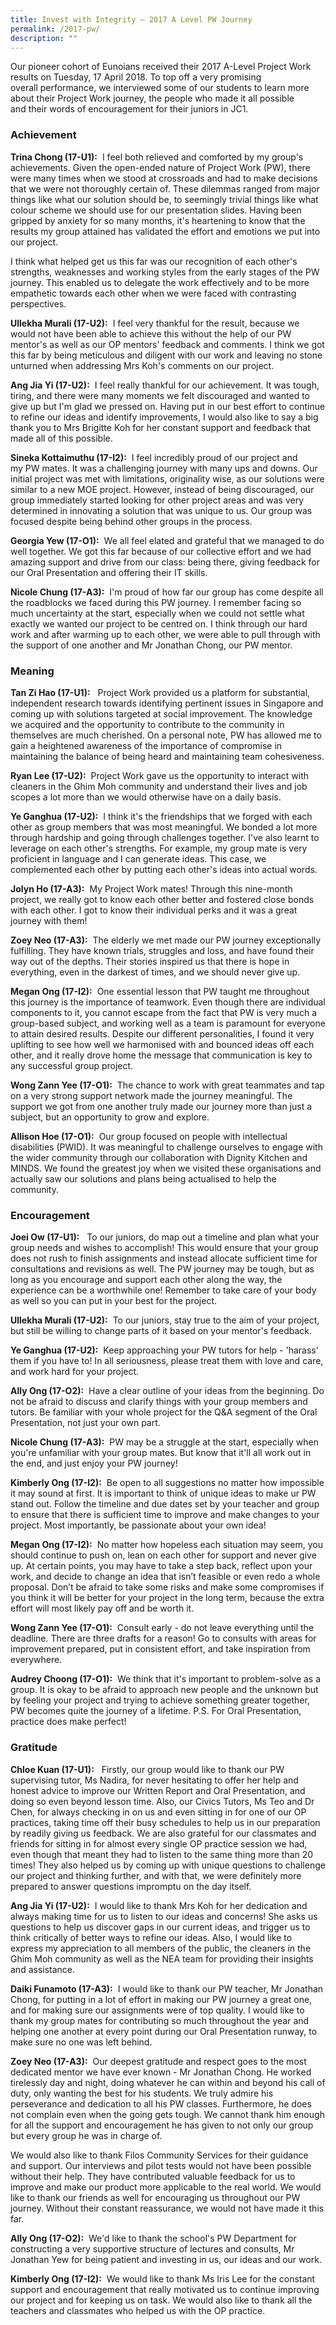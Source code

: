 ```yaml
---
title: Invest with Integrity – 2017 A Level PW Journey
permalink: /2017-pw/
description: ""
---
```


Our pioneer cohort of Eunoians received their 2017 A-Level Project Work results on Tuesday, 17 April 2018. To top off a very promising overall performance, we interviewed some of our students to learn more about their Project Work journey, the people who made it all possible and their words of encouragement for their juniors in JC1.

### Achievement

**Trina Chong (17-U1):**  I feel both relieved and comforted by my group's achievements. Given the open-ended nature of Project Work (PW), there were many times when we stood at crossroads and had to make decisions that we were not thoroughly certain of. These dilemmas ranged from major things like what our solution should be, to seemingly trivial things like what colour scheme we should use for our presentation slides. Having been gripped by anxiety for so many months, it's heartening to know that the results my group attained has validated the effort and emotions we put into our project.

I think what helped get us this far was our recognition of each other's strengths, weaknesses and working styles from the early stages of the PW journey. This enabled us to delegate the work effectively and to be more empathetic towards each other when we were faced with contrasting perspectives.

**Ullekha Murali (17-U2):**  I feel very thankful for the result, because we would not have been able to achieve this without the help of our PW mentor's as well as our OP mentors' feedback and comments. I think we got this far by being meticulous and diligent with our work and leaving no stone unturned when addressing Mrs Koh's comments on our project.

**Ang Jia Yi (17-U2):**  I feel really thankful for our achievement. It was tough, tiring, and there were many moments we felt discouraged and wanted to give up but I'm glad we pressed on. Having put in our best effort to continue to refine our ideas and identify improvements, I would also like to say a big thank you to Mrs Brigitte Koh for her constant support and feedback that made all of this possible.

**Sineka Kottaimuthu (17-I2):**  I feel incredibly proud of our project and my PW mates. It was a challenging journey with many ups and downs. Our initial project was met with limitations, originality wise, as our solutions were similar to a new MOE project. However, instead of being discouraged, our group immediately started looking for other project areas and was very determined in innovating a solution that was unique to us. Our group was focused despite being behind other groups in the process.

**Georgia Yew (17-O1):**  We all feel elated and grateful that we managed to do well together. We got this far because of our collective effort and we had amazing support and drive from our class: being there, giving feedback for our Oral Presentation and offering their IT skills.

**Nicole Chung (17-A3):**  I'm proud of how far our group has come despite all the roadblocks we faced during this PW journey. I remember facing so much uncertainty at the start, especially when we could not settle what exactly we wanted our project to be centred on. I think through our hard work and after warming up to each other, we were able to pull through with the support of one another and Mr Jonathan Chong, our PW mentor.

### Meaning

**Tan Zi Hao (17-U1):**   Project Work provided us a platform for substantial, independent research towards identifying pertinent issues in Singapore and coming up with solutions targeted at social improvement. The knowledge we acquired and the opportunity to contribute to the community in themselves are much cherished. On a personal note, PW has allowed me to gain a heightened awareness of the importance of compromise in maintaining the balance of being heard and maintaining team cohesiveness.

**Ryan Lee (17-U2):**  Project Work gave us the opportunity to interact with cleaners in the Ghim Moh community and understand their lives and job scopes a lot more than we would otherwise have on a daily basis.

**Ye Ganghua (17-U2):**  I think it's the friendships that we forged with each other as group members that was most meaningful. We bonded a lot more through hardship and going through challenges together. I've also learnt to leverage on each other's strengths. For example, my group mate is very proficient in language and I can generate ideas. This case, we complemented each other by putting each other's ideas into actual words.

**Jolyn Ho (17-A3):**  My Project Work mates! Through this nine-month project, we really got to know each other better and fostered close bonds with each other. I got to know their individual perks and it was a great journey with them!

**Zoey Neo (17-A3):**  The elderly we met made our PW journey exceptionally fulfilling. They have known trials, struggles and loss, and have found their way out of the depths. Their stories inspired us that there is hope in everything, even in the darkest of times, and we should never give up.

**Megan Ong (17-I2):**  One essential lesson that PW taught me throughout this journey is the importance of teamwork. Even though there are individual components to it, you cannot escape from the fact that PW is very much a group-based subject, and working well as a team is paramount for everyone to attain desired results. Despite our different personalities, I found it very uplifting to see how well we harmonised with and bounced ideas off each other, and it really drove home the message that communication is key to any successful group project.

**Wong Zann Yee (17-O1):**  The chance to work with great teammates and tap on a very strong support network made the journey meaningful. The support we got from one another truly made our journey more than just a subject, but an opportunity to grow and explore.

**Allison Hoe (17-O1):**  Our group focused on people with intellectual disabilities (PWID). It was meaningful to challenge ourselves to engage with the wider community through our collaboration with Dignity Kitchen and MINDS. We found the greatest joy when we visited these organisations and actually saw our solutions and plans being actualised to help the community.

### Encouragement

**Joei Ow (17-U1):**   To our juniors, do map out a timeline and plan what your group needs and wishes to accomplish! This would ensure that your group does not rush to finish assignments and instead allocate sufficient time for consultations and revisions as well. The PW journey may be tough, but as long as you encourage and support each other along the way, the experience can be a worthwhile one! Remember to take care of your body as well so you can put in your best for the project.

**Ullekha Murali (17-U2):**  To our juniors, stay true to the aim of your project, but still be willing to change parts of it based on your mentor's feedback.

**Ye Ganghua (17-U2):**  Keep approaching your PW tutors for help - 'harass' them if you have to! In all seriousness, please treat them with love and care, and work hard for your project.

**Ally Ong (17-O2):**  Have a clear outline of your ideas from the beginning. Do not be afraid to discuss and clarify things with your group members and tutors. Be familiar with your whole project for the Q&A segment of the Oral Presentation, not just your own part.

**Nicole Chung (17-A3):**  PW may be a struggle at the start, especially when you're unfamiliar with your group mates. But know that it'll all work out in the end, and just enjoy your PW journey!

**Kimberly Ong (17-I2):**  Be open to all suggestions no matter how impossible it may sound at first. It is important to think of unique ideas to make ur PW stand out. Follow the timeline and due dates set by your teacher and group to ensure that there is sufficient time to improve and make changes to your project. Most importantly, be passionate about your own idea!

**Megan Ong (17-I2):**  No matter how hopeless each situation may seem, you should continue to push on, lean on each other for support and never give up. At certain points, you may have to take a step back, reflect upon your work, and decide to change an idea that isn’t feasible or even redo a whole proposal. Don’t be afraid to take some risks and make some compromises if you think it will be better for your project in the long term, because the extra effort will most likely pay off and be worth it.

**Wong Zann Yee (17-O1):**  Consult early - do not leave everything until the deadline. There are three drafts for a reason! Go to consults with areas for improvement prepared, put in consistent effort, and take inspiration from everywhere.

**Audrey Choong (17-O1):**  We think that it's important to problem-solve as a group. It is okay to be afraid to approach new people and the unknown but by feeling your project and trying to achieve something greater together, PW becomes quite the journey of a lifetime. P.S. For Oral Presentation, practice does make perfect!

### Gratitude

**Chloe Kuan (17-U1):**   Firstly, our group would like to thank our PW supervising tutor, Ms Nadira, for never hesitating to offer her help and honest advice to improve our Written Report and Oral Presentation, and doing so even beyond lesson time. Also, our Civics Tutors, Ms Teo and Dr Chen, for always checking in on us and even sitting in for one of our OP practices, taking time off their busy schedules to help us in our preparation by readily giving us feedback. We are also grateful for our classmates and friends for sitting in for almost every single OP practice session we had, even though that meant they had to listen to the same thing more than 20 times! They also helped us by coming up with unique questions to challenge our project and thinking further, and with that, we were definitely more prepared to answer questions impromptu on the day itself.

**Ang Jia Yi (17-U2):**  I would like to thank Mrs Koh for her dedication and always making time for us to listen to our ideas and concerns! She asks us questions to help us discover gaps in our current ideas, and trigger us to think critically of better ways to refine our ideas. Also, I would like to express my appreciation to all members of the public, the cleaners in the Ghim Moh community as well as the NEA team for providing their insights and assistance.

**Daiki Funamoto (17-A3):**  I would like to thank our PW teacher, Mr Jonathan Chong, for putting in a lot of effort in making our PW journey a great one, and for making sure our assignments were of top quality. I would like to thank my group mates for contributing so much throughout the year and helping one another at every point during our Oral Presentation runway, to make sure no one was left behind.

**Zoey Neo (17-A3):**  Our deepest gratitude and respect goes to the most dedicated mentor we have ever known - Mr Jonathan Chong. He worked tirelessly day and night, doing whatever he can within and beyond his call of duty, only wanting the best for his students. We truly admire his perseverance and dedication to all his PW classes. Furthermore, he does not complain even when the going gets tough. We cannot thank him enough for all the support and encouragement he has given to not only our group but every group he was in charge of.

We would also like to thank Filos Community Services for their guidance and support. Our interviews and pilot tests would not have been possible without their help. They have contributed valuable feedback for us to improve and make our product more applicable to the real world. We would like to thank our friends as well for encouraging us throughout our PW journey. Without their constant reassurance, we would not have made it this far.

**Ally Ong (17-O2):**  We'd like to thank the school's PW Department for constructing a very supportive structure of lectures and consults, Mr Jonathan Yew for being patient and investing in us, our ideas and our work.

**Kimberly Ong (17-I2):**  We would like to thank Ms Iris Lee for the constant support and encouragement that really motivated us to continue improving our project and for keeping us on task. We would also like to thank all the teachers and classmates who helped us with the OP practice.